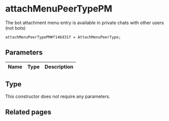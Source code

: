 # attachMenuPeerTypePM
The bot attachment menu entry is available in private chats with other users (not bots)

```
attachMenuPeerTypePM#f146d31f = AttachMenuPeerType;
```

## Parameters
| Name | Type | Description |
| ---- | :----: | ----------- |


## Type
This constructor does not require any parameters.

## Related pages
